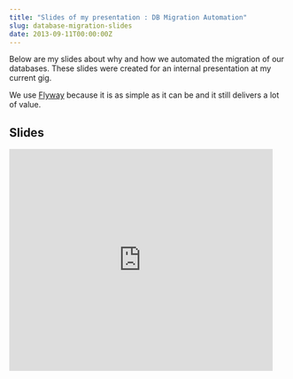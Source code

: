 ```yaml
---
title: "Slides of my presentation : DB Migration Automation"
slug: database-migration-slides
date: 2013-09-11T00:00:00Z
---
```


Below are my slides about why and how we automated the migration of our databases.
These slides were created for an internal presentation at my current gig.

We use [Flyway](http://flywaydb.org) because it is as simple as it can be and it still delivers a lot of value.

## Slides

<p>
<iframe src="http://www.slideshare.net/slideshow/embed_code/26092741" width="476" height="400" frameborder="0" marginwidth="0" marginheight="0" scrolling="no"></iframe>
<p>
